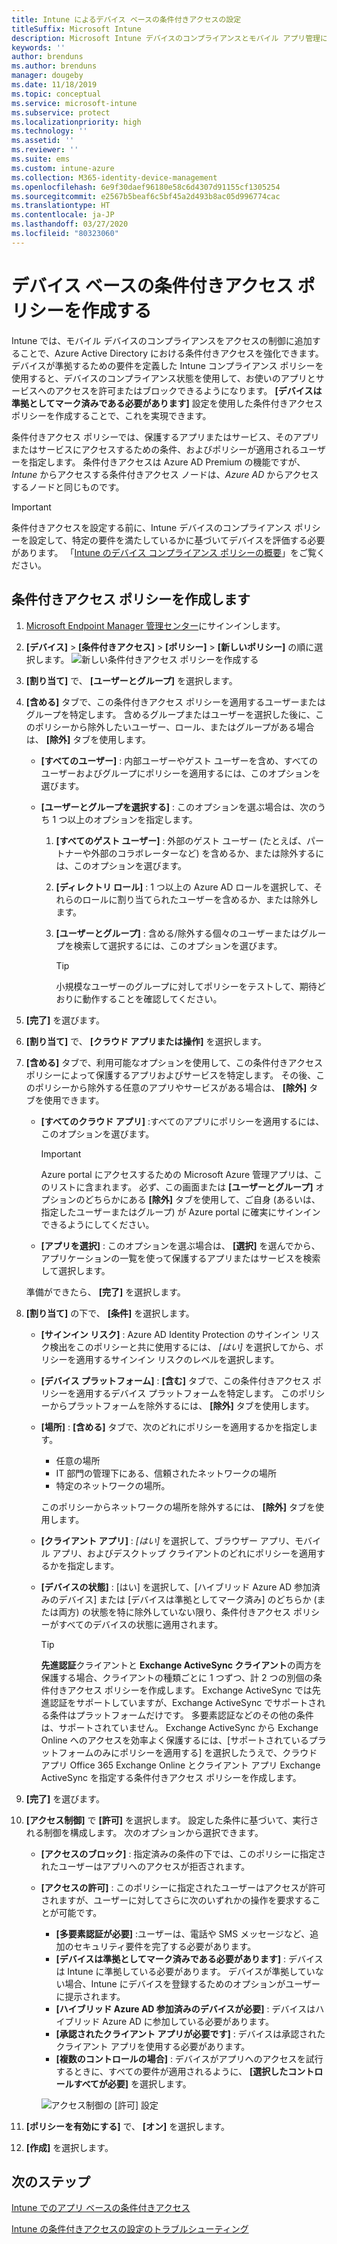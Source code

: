 ```yaml
---
title: Intune によるデバイス ベースの条件付きアクセスの設定
titleSuffix: Microsoft Intune
description: Microsoft Intune デバイスのコンプライアンスとモバイル アプリ管理に基づいて、デバイス ベースの条件付きアクセス ポリシーを作成する方法について説明します。
keywords: ''
author: brenduns
ms.author: brenduns
manager: dougeby
ms.date: 11/18/2019
ms.topic: conceptual
ms.service: microsoft-intune
ms.subservice: protect
ms.localizationpriority: high
ms.technology: ''
ms.assetid: ''
ms.reviewer: ''
ms.suite: ems
ms.custom: intune-azure
ms.collection: M365-identity-device-management
ms.openlocfilehash: 6e9f30daef96180e58c6d4307d91155cf1305254
ms.sourcegitcommit: e2567b5beaf6c5bf45a2d493b8ac05d996774cac
ms.translationtype: HT
ms.contentlocale: ja-JP
ms.lasthandoff: 03/27/2020
ms.locfileid: "80323060"
---
```

# <a name="create-a-device-based-conditional-access-policy"></a>デバイス ベースの条件付きアクセス ポリシーを作成する

Intune では、モバイル デバイスのコンプライアンスをアクセスの制御に追加することで、Azure Active Directory における条件付きアクセスを強化できます。 デバイスが準拠するための要件を定義した Intune コンプライアンス ポリシーを使用すると、デバイスのコンプライアンス状態を使用して、お使いのアプリとサービスへのアクセスを許可またはブロックできるようになります。 **[デバイスは準拠としてマーク済みである必要があります]** 設定を使用した条件付きアクセス ポリシーを作成することで、これを実現できます。

条件付きアクセス ポリシーでは、保護するアプリまたはサービス、そのアプリまたはサービスにアクセスするための条件、およびポリシーが適用されるユーザーを指定します。 条件付きアクセスは Azure AD Premium の機能ですが、*Intune* からアクセスする条件付きアクセス ノードは、*Azure AD* からアクセスするノードと同じものです。

> [!IMPORTANT]
> 条件付きアクセスを設定する前に、Intune デバイスのコンプライアンス ポリシーを設定して、特定の要件を満たしているかに基づいてデバイスを評価する必要があります。 「[Intune のデバイス コンプライアンス ポリシーの概要](device-compliance-get-started.md)」をご覧ください。

## <a name="create-conditional-access-policy"></a>条件付きアクセス ポリシーを作成します

1. [Microsoft Endpoint Manager 管理センター](https://go.microsoft.com/fwlink/?linkid=2109431)にサインインします。

2. **[デバイス]**  >  **[条件付きアクセス]**  >  **[ポリシー]**  >  **[新しいポリシー]** の順に選択します。
  ![新しい条件付きアクセス ポリシーを作成する](./media/create-conditional-access-intune/create-ca.png)

3. **[割り当て]** で、 **[ユーザーとグループ]** を選択します。

4. **[含める]** タブで、この条件付きアクセス ポリシーを適用するユーザーまたはグループを特定します。 含めるグループまたはユーザーを選択した後に、このポリシーから除外したいユーザー、ロール、またはグループがある場合は、 **[除外]** タブを使用します。

   - **[すべてのユーザー]** : 内部ユーザーやゲスト ユーザーを含め、すべてのユーザーおよびグループにポリシーを適用するには、このオプションを選びます。

   - **[ユーザーとグループを選択する]** : このオプションを選ぶ場合は、次のうち 1 つ以上のオプションを指定します。
  
     1. **[すべてのゲスト ユーザー]** : 外部のゲスト ユーザー (たとえば、パートナーや外部のコラボレーターなど) を含めるか、または除外するには、このオプションを選びます。

     2. **[ディレクトリ ロール]** : 1 つ以上の Azure AD ロールを選択して、それらのロールに割り当てられたユーザーを含めるか、または除外します。

     3. **[ユーザーとグループ]** : 含める/除外する個々のユーザーまたはグループを検索して選択するには、このオプションを選びます。

        > [!TIP]
        > 小規模なユーザーのグループに対してポリシーをテストして、期待どおりに動作することを確認してください。

5. **[完了]** を選びます。

6. **[割り当て]** で、 **[クラウド アプリまたは操作]** を選択します。

7. **[含める]** タブで、利用可能なオプションを使用して、この条件付きアクセス ポリシーによって保護するアプリおよびサービスを特定します。 その後、このポリシーから除外する任意のアプリやサービスがある場合は、 **[除外]** タブを使用できます。

   - **[すべてのクラウド アプリ]** :すべてのアプリにポリシーを適用するには、このオプションを選びます。
     > [!IMPORTANT]
     > Azure portal にアクセスするための Microsoft Azure 管理アプリは、このリストに含まれます。 必ず、この画面または **[ユーザーとグループ]** オプションのどちらかにある **[除外]** タブを使用して、ご自身 (あるいは、指定したユーザーまたはグループ) が Azure portal に確実にサインインできるようにしてください。 

   - **[アプリを選択]** : このオプションを選ぶ場合は、 **[選択]** を選んでから、アプリケーションの一覧を使って保護するアプリまたはサービスを検索して選択します。

   準備ができたら、 **[完了]** を選択します。

8. **[割り当て]** の下で、 **[条件]** を選択します。

   - **[サインイン リスク]** : Azure AD Identity Protection のサインイン リスク検出をこのポリシーと共に使用するには、 *[はい]* を選択してから、ポリシーを適用するサインイン リスクのレベルを選択します。

   - **[デバイス プラットフォーム]** : **[含む]** タブで、この条件付きアクセス ポリシーを適用するデバイス プラットフォームを特定します。 このポリシーからプラットフォームを除外するには、 **[除外]** タブを使用します。

   - **[場所]** : **[含める]** タブで、次のどれにポリシーを適用するかを指定します。
     - 任意の場所
     - IT 部門の管理下にある、信頼されたネットワークの場所
     - 特定のネットワークの場所。

     このポリシーからネットワークの場所を除外するには、 **[除外]** タブを使用します。

   - **[クライアント アプリ]** : *[はい]* を選択して、ブラウザー アプリ、モバイル アプリ、およびデスクトップ クライアントのどれにポリシーを適用するかを指定します。

   - **[デバイスの状態]** : [はい] を選択して、[ハイブリッド Azure AD 参加済みのデバイス] または [デバイスは準拠としてマーク済み] のどちらか (または両方) の状態を特に除外していない限り、条件付きアクセス ポリシーがすべてのデバイスの状態に適用されます。

     > [!TIP]
     > **先進認証**クライアントと **Exchange ActiveSync クライアント**の両方を保護する場合、クライアントの種類ごとに 1 つずつ、計 2 つの別個の条件付きアクセス ポリシーを作成します。 Exchange ActiveSync では先進認証をサポートしていますが、Exchange ActiveSync でサポートされる条件はプラットフォームだけです。 多要素認証などのその他の条件は、サポートされていません。 Exchange ActiveSync から Exchange Online へのアクセスを効率よく保護するには、[サポートされているプラットフォームのみにポリシーを適用する] を選択したうえで、クラウド アプリ Office 365 Exchange Online とクライアント アプリ Exchange ActiveSync を指定する条件付きアクセス ポリシーを作成します。

9. **[完了]** を選びます。

10. **[アクセス制御]** で **[許可]** を選択します。 設定した条件に基づいて、実行される制御を構成します。  次のオプションから選択できます。

    - **[アクセスのブロック]** : 指定済みの条件の下では、このポリシーに指定されたユーザーはアプリへのアクセスが拒否されます。
    - **[アクセスの許可]** : このポリシーに指定されたユーザーはアクセスが許可されますが、ユーザーに対してさらに次のいずれかの操作を要求することが可能です。
      - **[多要素認証が必要]** :ユーザーは、電話や SMS メッセージなど、追加のセキュリティ要件を完了する必要があります。
      - **[デバイスは準拠としてマーク済みである必要があります]** : デバイスは Intune に準拠している必要があります。 デバイスが準拠していない場合、Intune にデバイスを登録するためのオプションがユーザーに提示されます。
      - **[ハイブリッド Azure AD 参加済みのデバイスが必要]** : デバイスはハイブリッド Azure AD に参加している必要があります。
      - **[承認されたクライアント アプリが必要です]** : デバイスは承認されたクライアント アプリを使用する必要があります。 
      - **[複数のコントロールの場合]** : デバイスがアプリへのアクセスを試行するときに、すべての要件が適用されるように、 **[選択したコントロールすべてが必要]** を選択します。

      ![アクセス制御の [許可] 設定](./media/create-conditional-access-intune/create-ca-grant-access-settings.png)

11. **[ポリシーを有効にする]** で、 **[オン]** を選択します。

12. **[作成]** を選択します。

## <a name="next-steps"></a>次のステップ

[Intune でのアプリ ベースの条件付きアクセス](app-based-conditional-access-intune.md)

[Intune の条件付きアクセスの設定のトラブルシューティング](https://support.microsoft.com/help/4456106)
